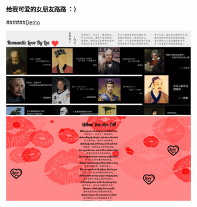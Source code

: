 ### 给我可爱的女朋友路路 ：）

######[Demo](https://supertraveler-lee.github.io/index.html)

![pic1](https://github.com/Supertraveler-Lee/Supertraveler-Lee.github.io/blob/master/screenshot2.png)
![pic2](https://github.com/Supertraveler-Lee/Supertraveler-Lee.github.io/blob/master/screenshot1.png)
